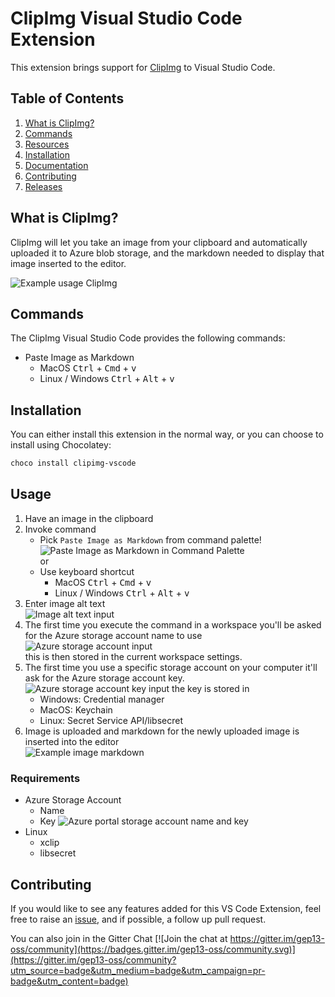 # ClipImg Visual Studio Code Extension

This extension brings support for [ClipImg](https://github.com/gep13-oss/clipimg-vscode) to Visual Studio Code.

## Table of Contents

1. [What is ClipImg?](#what-is-clipimg)
1. [Commands](#commands)
1. [Resources](#resources)
1. [Installation](#installation)
1. [Documentation](#documentation)
1. [Contributing](#contributing)
1. [Releases](#releases)

## What is ClipImg?

ClipImg will let you take an image from your clipboard and automatically uploaded it to Azure blob storage, and the markdown needed to display that image inserted to the editor.

![Example usage ClipImg](https://clipimg.blob.core.windows.net/clipimg-vscode/2020/09/06/056f020b-dbf5-4ce7-8fee-60364f53e0c4.gif?sv=2019-02-02&st=2020-09-06T18%3A53%3A00Z&se=2030-09-07T18%3A53%3A00Z&sr=b&sp=r&sig=WODnerlYHYnA869E4TLJGI1wphm9uj6S%2FhI3kl1H3YI%3D)

## Commands

The ClipImg Visual Studio Code provides the following commands:

* Paste Image as Markdown
    * MacOS <kbd>Ctrl</kbd> + <kbd>Cmd</kbd> + <kbd>v</kbd>
    * Linux / Windows <kbd>Ctrl</kbd> + <kbd>Alt</kbd> + <kbd>v</kbd>

## Installation

You can either install this extension in the normal way, or you can choose to install using Chocolatey:

```powershell
choco install clipimg-vscode
```

## Usage

1. Have an image in the clipboard
1. Invoke command
    - Pick `Paste Image as Markdown` from command palette!<br/>
    ![Paste Image as Markdown in Command Palette](https://clipimg.blob.core.windows.net/clipimg-vscode/2020/09/06/1e3da757-6c35-cfd1-79e5-26df02236946.png?sv=2019-12-12&st=2020-09-05T14%3A51%3A52Z&se=2030-09-06T14%3A51%3A52Z&sr=b&sp=r&sig=vh4TxVmnFcoQfR4QVAHQ%2B2d1E4AciBXDVljZRpEUWAo%3D)<br/>or
    - Use keyboard shortcut
        - MacOS <kbd>Ctrl</kbd> + <kbd>Cmd</kbd> + <kbd>v</kbd>
        - Linux / Windows <kbd>Ctrl</kbd> + <kbd>Alt</kbd> + <kbd>v</kbd>
1. Enter image alt text<br/>![Image alt text input](https://clipimg.blob.core.windows.net/clipimg-vscode/2020/09/06/9a2251d7-08cf-72e5-d158-4cc5676add06.png?sv=2019-12-12&st=2020-09-05T14%3A57%3A25Z&se=2030-09-06T14%3A57%3A25Z&sr=b&sp=r&sig=POT%2Bd0dfrAZxewCNhq8WUUj9xi3Uh23K170i2QcKip4%3D)
1. The first time you execute the command in a workspace you'll be asked for the Azure storage account name to use<br/>
![Azure storage account input](https://clipimg.blob.core.windows.net/clipimg-vscode/2020/09/06/8b160ae5-e702-a119-86e5-0d1324f4140c.png?sv=2019-12-12&st=2020-09-05T15%3A00%3A26Z&se=2030-09-06T15%3A00%3A26Z&sr=b&sp=r&sig=xESopPy9X9hGidHH4BGD4NPEn4%2BSYbKSqvJEifpmX8o%3D)<br/>
this is then stored in the current workspace settings.
1. The first time you use a specific storage account on your computer it'll ask for the Azure storage account key.</br>
![Azure storage account key input](https://clipimg.blob.core.windows.net/clipimg-vscode/2020/09/06/911030b1-7b7a-a642-5aad-ac32f512af0e.png?sv=2019-12-12&st=2020-09-05T15%3A04%3A43Z&se=2030-09-06T15%3A04%3A43Z&sr=b&sp=r&sig=WgECpUxYCyaDf%2FjXrOHDEuxG3a46QLwaccvCJkajiNw%3D)
the key is stored in
    - Windows: Credential manager
    - MacOS: Keychain
    - Linux: Secret Service API/libsecret
1. Image is uploaded and markdown for the newly uploaded image is inserted into the editor</br>
![Example image markdown](https://clipimg.blob.core.windows.net/clipimg-vscode/2020/09/06/5319cd97-a3a9-17e9-86d4-3a21182ca5d0.png?sv=2019-12-12&st=2020-09-05T15%3A22%3A24Z&se=2030-09-06T15%3A22%3A24Z&sr=b&sp=r&sig=jwSUpS89MJa%2BvQ5GOQR%2BQ%2BcMI8MyUJq1tvBK83qIK30%3D)

### Requirements

* Azure Storage Account
    - Name
    - Key
    ![Azure portal storage account name and key](https://clipimg.blob.core.windows.net/clipimg-vscode/2020/09/06/b9c20692-3eb1-e630-bd03-89e95c902076.png?sv=2019-12-12&st=2020-09-05T16%3A02%3A30Z&se=2030-09-06T16%3A02%3A30Z&sr=b&sp=r&sig=aPEl4ploTM%2Bdy6t73n2eH8hBbWWRl9BNS09D0Y2%2FXlI%3D)
* Linux
    - xclip
    - libsecret

## Contributing

If you would like to see any features added for this VS Code Extension, feel free to raise an [issue](https://github.com/gep13-oss/clipimg-vscode/issues), and if possible, a follow up pull request.

You can also join in the Gitter Chat [![Join the chat at https://gitter.im/gep13-oss/community](https://badges.gitter.im/gep13-oss/community.svg)](https://gitter.im/gep13-oss/community?utm_source=badge&utm_medium=badge&utm_campaign=pr-badge&utm_content=badge)
